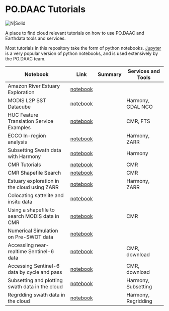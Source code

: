 # PO.DAAC Tutorials

![N|Solid](https://podaac.jpl.nasa.gov/sites/default/files/image/custom_thumbs/podaac_logo.png)


A place to find cloud relevant tutorials on how to use PO.DAAC and Earthdata tools and services.

Most tutorials in this repository take the form of python notebooks. [Jupyter](https://jupyter.org/) is a very popular version of python notebooks, and is used extensively by the PO.DAAC team.

| Notebook| Link | Summary | Services and Tools |
|----|-----| ----| ----|
|Amazon River Estuary Exploration|[notebook](./notebooks/AmazonRiver_Estuary_Exploration.ipynb)|||
|MODIS L2P SST Datacube|[notebook](./notebooks/MODIS_L2P_SST_DataCube.ipynb)||Harmony, GDAL NCO|
|HUC Feature Translation Service Examples|[notebook](./notebooks/HUC%20Feature%20Translation%20Service%20Examples.ipynb)||CMR, FTS|
|ECCO In-region analysis|[notebook](./notebooks/in-region-analysis/ecco-zarr.ipynb)||Harmony, ZARR|
|Subsetting Swath data with Harmony |[notebook](./notebooks/harmony%20subsetting/Harmony%20L2%20Subsetter.ipynb)||Harmony|
|CMR Tutorials|[notebook](./notebooks/podaac_cmr_tutorial.ipynb)||CMR|
|CMR Shapefile Search|[notebook](./notebooks/Podaac_CMR_Shapefile_Search.ipynb)||CMR|
|Estuary exploration in the cloud using ZARR|[notebook](./notebooks/SWOT-EA-2021/Estuary_explore_inCloud_zarr.ipynb)||Harmony, ZARR|
|Colocating sattelite and insitu data|[notebook](./notebooks/SWOT-EA-2021/Colocate_satellite_insitu_ocean.ipynb)|||
|Using a shapefile to search MODIS data in CMR|[notebook](./notebooks/PODAAC_CMR_Shapefile_Search_MODIS_UAT.ipynb)||CMR|
|Numerical Simulation on Pre-SWOT data|[notebook](./notebooks/Pre-SWOT_Numerical_Simulation_Demo.ipynb)|||
|Accessiing near-realtime Sentinel-6 data|[notebook](./notebooks/sentinel-6/Access_Sentinel6_NRT.ipynb)||CMR, download|
|Accessing Sentinel-6 data by cycle and pass|[notebook](./notebooks/sentinel-6/Access_Sentinel6_By_CyclePass.ipynb)||CMR, download|
|Subsetting and plotting swath data in the cloud|[notebook](./notebooks/Cloud%20L2SS%20subset%20and%20plot%20-%20JH.ipynb)||Harmony, Subsetting|
|Regrdding swath data in the cloud|[notebook](./notebooks/l2-regridding/reprojection%20notebook.ipynb)||Harmony, Regridding|
